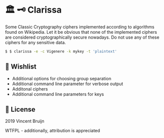 # 🏛 🗝 Clarissa

Some Classic Cryptography ciphers implemented according to algorithms found on Wikipedia.
Let it be obvious that none of the implemented ciphers are considered cryptographically secure nowadays. Do not use any of these ciphers for any sensitive data.

```bash
$ $ clarissa -e -c Vigenere -k mykey -t 'plaintext'
```

## 📝 Wishlist

* Additional options for choosing group separation
* Additional command line parameter for verbose output
* Additonal ciphers
* Additional command line parameters for keys

## 📜 License

2019 Vincent Bruijn

WTFPL - additionally, attribution is appreciated
